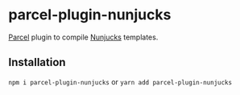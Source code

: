# parcel-plugin-nunjucks
[Parcel](https://parceljs.org/) plugin to compile [Nunjucks](https://mozilla.github.io/nunjucks/) templates.

## Installation
`npm i parcel-plugin-nunjucks` or `yarn add parcel-plugin-nunjucks`
